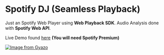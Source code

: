# Spotify DJ (Seamless Playback)
Just an Spotify Web Player using **Web Playback SDK**. Audio Analysis done with **Spotify Web API**.


Live Demo found [here](www.spotify-dj.now.sh) __(You will need Spotify Premium)__

[![Image from Gyazo](https://i.gyazo.com/bd08b1f5168290627ae73313452f6296.png)](https://gyazo.com/bd08b1f5168290627ae73313452f6296)
